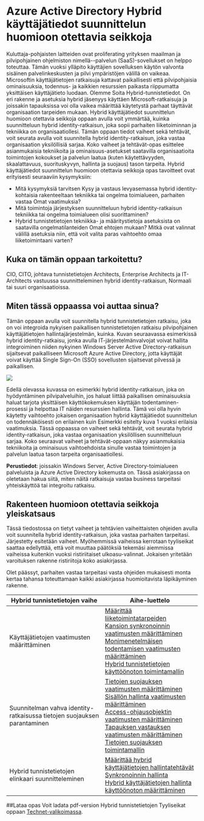 <properties
    pageTitle="Azure Active Directoryn hybrid tunnistetietojen tyyliseikat – yleiskatsaus | Microsoft Azure"
    description="Yleiskatsaus ja sisällön kartan Hybrid käyttäjätiedot suunnittelun huomioon otettavia seikkoja opas"
    documentationCenter=""
    services="active-directory"
    authors="billmath"
    manager="femila"
    editor=""/>

<tags
    ms.service="active-directory"
    ms.devlang="na"
    ms.topic="article"
    ms.tgt_pltfrm="na"
    ms.workload="identity" 
    ms.date="08/08/2016"
    ms.author="billmath"/>

# <a name="azure-active-directory-hybrid-identity-design-considerations"></a>Azure Active Directory Hybrid käyttäjätiedot suunnittelun huomioon otettavia seikkoja

Kuluttaja-pohjaisten laitteiden ovat proliferating yrityksen maailman ja pilvipohjainen ohjelmiston nimellä--palvelun (SaaS)-sovellukset on helppo toteuttaa. Tämän vuoksi ylläpito käyttäjien sovelluksen käytön valvonta sisäinen palvelinkeskusten ja pilvi ympäristöjen välillä on vaikeaa.  Microsoftin käyttäjätietojen ratkaisuja kattavat paikallisesti että pilvipohjaisia ominaisuuksia, todennus- ja kaikkien resurssien paikasta riippumatta yksittäisen käyttäjätieto luodaan. Olemme Soita Hybrid-tunnistetiedot. On eri rakenne ja asetuksia hybrid jäsenyys käyttäen Microsoft-ratkaisuja ja joissakin tapauksissa voi olla vaikea määrittää käytetystä parhaat täyttävät organisaation tarpeiden mukaan. Hybrid käyttäjätiedot suunnittelun huomioon otettavia seikkoja oppaan avulla voit ymmärtää, kuinka suunnitteluun hybrid identity-ratkaisun, joka sopii parhaiten liiketoiminnan ja tekniikka on organisaatiollesi.  Tämän oppaan tiedot vaiheet sekä tehtävät, voit seurata avulla voit suunnitella hybrid identity-ratkaisun, joka vastaa organisaation yksilöllisiä sarjaa. Koko vaiheet ja tehtävät-opas esittelee asianmukaisia tekniikoita ja ominaisuus-asetukset saatavilla organisaatioita toimintojen kokoukset ja palvelun laatua (kuten käytettävyyden, skaalattavuus, suorituskyvyn, hallinta ja suojaus) tason tarpeita. Hybrid käyttäjätiedot suunnittelun huomioon otettavia seikkoja opas tavoitteet ovat erityisesti seuraaviin kysymyksiin: 

- Mitä kysymyksiä tarvitsen Kysy ja vastaus levyasemassa hybrid identity-kohtaisia rakenteeltaan tekniikka tai ongelma toimialueen, parhaiten vastaa Omat vaatimuksia?
- Mitä toimintoja järjestyksen suunnitteluun hybrid identity-ratkaisun tekniikka tai ongelma toimialueen olisi suorittaminen? 
- Hybrid tunnistetietojen tekniikka- ja määritystietoja asetuksista on saatavilla ongelmatilanteiden Omat ehtojen mukaan? Mitkä ovat valinnat välillä asetuksia niin, että voit valita paras vaihtoehto omaa liiketoimintaani varten?


## <a name="who-is-this-guide-intended-for"></a>Kuka on tämän oppaan tarkoitettu?
 CIO, CITO, johtava tunnistetietojen Architects, Enterprise Architects ja IT-Architects vastuussa suunnitteleminen hybrid identity-ratkaisun, Normaali tai suuri organisaatioissa.

## <a name="how-can-this-guide-help-you"></a>Miten tässä oppaassa voi auttaa sinua? 
Tämän oppaan avulla voit suunnitella hybrid tunnistetietojen ratkaisu, joka on voi integroida nykyisen paikallisen tunnistetietojen ratkaisu pilvipohjainen käyttäjätietojen hallintajärjestelmän, kuinka. Kuvan seuraavassa esimerkissä hybrid identity-ratkaisu, jonka avulla IT-järjestelmänvalvojat voivat hallita integroiminen niiden nykyinen Windows Server Active Directory-ratkaisun sijaitsevat paikalliseen Microsoft Azure Active Directory, jotta käyttäjät voivat käyttää Single Sign-On (SSO) sovellusten sijaitsevat pilvessä ja paikallisen.

![](./media/hybrid-id-design-considerations/hybridID-example.png)


Edellä olevassa kuvassa on esimerkki hybrid identity-ratkaisun, joka on hyödyntäminen pilvipalveluihin, jos haluat liittää paikallisen ominaisuuksia haluat tarjota yksittäisen käyttökokemuksen käyttäjän todentaminen-prosessi ja helpottaa IT näiden resurssien hallinta. Tämä voi olla hyvin käytetty vaihtoehto jokaisen organisaation hybrid käyttäjätiedot suunnittelun on todennäköisesti on erilainen kuin Esimerkki esitelty kuva 1 vuoksi erilaisia vaatimuksia. Tässä oppaassa on vaiheet sekä tehtävät, voit seurata hybrid identity-ratkaisun, joka vastaa organisaation yksilöllisen suunnitteluun sarjaa. Koko seuraavat vaiheet ja tehtävät-oppaan näkyy asianmukaisia tekniikoita ja ominaisuus vaihtoehdoista sinulle vastaa toimintojen ja palvelun laatua tason tarpeita organisaatiollesi.

**Perustiedot**: joissakin Windows Server, Active Directory-toimialueen palveluista ja Azure Active Directory kokemusta on. Tässä asiakirjassa on oletetaan hakua siitä, miten näitä ratkaisuja vastaa business tarpeitasi yhteiskäyttöä tai integroitu ratkaisu.

## <a name="design-considerations-overview"></a>Rakenteen huomioon otettavia seikkoja yleiskatsaus
Tässä tiedostossa on tietyt vaiheet ja tehtävien vaiheittaisten ohjeiden avulla voit suunnitella hybrid identity-ratkaisun, joka vastaa parhaiten tarpeitasi. Järjestetty esitetään vaiheet. Myöhemmissä vaiheissa kerrotaan tyyliseikat saattaa edellyttää, että voit muuttaa päätöksiä tekemäsi aiemmissa vaiheissa kuitenkin vuoksi ristiriitaiset ulkoasu-valinnat. Jokaisen yritetään varoituksen rakenne ristiriitoja koko asiakirjassa. 

Olet päässyt, parhaiten vastaa tarpeitasi vasta ohjeiden mukaisesti monta kertaa tahansa toteuttamaan kaikki asiakirjassa huomioitavista läpikäyminen rakenne. 

| Hybrid tunnistetietojen vaihe                                             | Aihe-luettelo                                                                                                                                                                                       |
|-------------------------------------------------------------------|--------------------------------------------------------------------------------------------------------------------------------------------------------------------------------------------------|
| Käyttäjätietojen vaatimusten määrittäminen                                   | [Määrittää liiketoimintatarpeiden](active-directory-hybrid-identity-design-considerations-business-needs.md)<br> [Kansion synkronoinnin vaatimusten määrittäminen](active-directory-hybrid-identity-design-considerations-directory-sync-requirements.md)<br> [Monimenetelmäisen todentamisen vaatimusten määrittäminen](active-directory-hybrid-identity-design-considerations-multifactor-auth-requirements.md)<br> [Hybrid tunnistetietojen käyttöönoton toimintamallin](active-directory-hybrid-identity-design-considerations-identity-adoption-strategy.md)                       |
| Suunnitelman vahva identity-ratkaisussa tietojen suojauksen parantaminen | [Tietojen suojauksen vaatimusten määrittäminen](active-directory-hybrid-identity-design-considerations-dataprotection-requirements.md) <br> [Sisällön hallinta vaatimusten määrittäminen](active-directory-hybrid-identity-design-considerations-contentmgt-requirements.md)<br> [Access-ohjausobjektin vaatimusten määrittäminen](active-directory-hybrid-identity-design-considerations-accesscontrol-requirements.md)<br> [Tapauksen vastauksen vaatimusten määrittäminen](active-directory-hybrid-identity-design-considerations-incident-response-requirements.md) <br> [Tietojen suojauksen toimintamallin](active-directory-hybrid-identity-design-considerations-data-protection-strategy.md)  |
| Hybrid tunnistetietojen elinkaari suunnitteleminen                                | [Määrittää hybrid käyttäjätietojen hallintatehtävät](active-directory-hybrid-identity-design-considerations-hybrid-id-management-tasks.md) <br> [Synkronoinnin hallinta](active-directory-hybrid-identity-design-considerations-hybrid-id-management-tasks.md)<br> [Hybrid käyttäjätietojen hallinta käyttöönoton määrittäminen](active-directory-hybrid-identity-design-considerations-lifecycle-adoption-strategy.md) |     


##<a name="download-this-guide"></a>Lataa opas
Voit ladata pdf-version Hybrid tunnistetietojen Tyyliseikat oppaan [Technet-valikoimassa](https://gallery.technet.microsoft.com/Azure-Hybrid-Identity-b06c8288). 

                                                             
